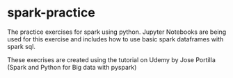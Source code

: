 # spark-practice

The practice exercises for spark using python. 
Jupyter Notebooks are being used for this exercise and includes how to use basic spark dataframes with spark sql.

These execrises are created using the tutorial on Udemy by Jose Portilla
(Spark and Python for Big data with pyspark)
